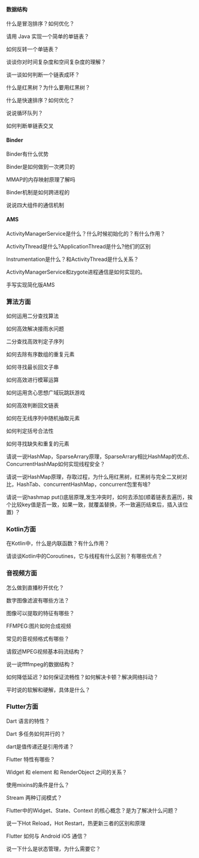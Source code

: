 #### 数据结构

什么是冒泡排序？如何优化？

请用 Java 实现一个简单的单链表？

如何反转一个单链表？

谈谈你对时间复杂度和空间复杂度的理解？

谈一谈如何判断一个链表成环？

什么是红黑树？为什么要用红黑树？

什么是快速排序？如何优化？

说说循环队列？

如何判断单链表交叉

#### Binder

Binder有什么优势

Binder是如何做到一次拷贝的

MMAP的内存映射原理了解吗

Binder机制是如何跨进程的

说说四大组件的通信机制 

#### AMS

ActivityManagerService是什么？什么时候初始化的？有什么作用？

ActivityThread是什么?ApplicationThread是什么?他们的区别

Instrumentation是什么？和ActivityThread是什么关系？

ActivityManagerService和zygote进程通信是如何实现的。

手写实现简化版AMS

### 算法方面
如何运⽤⼆分查找算法

如何⾼效解决接⾬⽔问题

⼆分查找⾼效判定⼦序列

如何去除有序数组的重复元素

如何寻找最⻓回⽂⼦串

如何⾼效进⾏模幂运算

如何运用贪心思想广域玩跳跃游戏

如何⾼效判断回⽂链表

如何在无线序列中随机抽取元素

如何判定括号合法性

如何寻找缺失和重复的元素

请说一说HashMap，SparseArrary原理，SparseArrary相比HashMap的优点、ConcurrentHashMap如何实现线程安全？

请说一说HashMap原理，存取过程，为什么用红黑树，红黑树与完全二叉树对比，HashTab、concurrentHashMap，concurrent包里有啥?

请说一说hashmap put()底层原理,发生冲突时，如何去添加(顺着链表去遍历，挨个比较key值是否一致，如果一致，就覆盖替换，不一致遍历结束后，插入该位置) ？

### Kotlin方面

在Kotlin中，什么是内联函数？有什么作用？

请谈谈Kotlin中的Coroutines，它与线程有什么区别？有哪些优点？

### 音视频方面
怎么做到直播秒开优化？

数字图像滤波有哪些方法？

图像可以提取的特征有哪些？

FFMPEG:图片如何合成视频

常见的音视频格式有哪些？

请叙述MPEG视频基本码流结构？

说一说ffffmpeg的数据结构？

如何降低延迟？如何保证流畅性？如何解决卡顿？解决网络抖动？

平时说的软解和硬解，具体是什么？

### Flutter方面
Dart 语言的特性？

Dart 多任务如何并行的？

dart是值传递还是引用传递？

Flutter 特性有哪些？

Widget 和 element 和 RenderObject 之间的关系？

使用mixins的条件是什么？

Stream 两种订阅模式？

Flutter中的Widget、State、Context 的核心概念？是为了解决什么问题？

说一下Hot Reload，Hot Restart，热更新三者的区别和原理

Flutter 如何与 Android iOS 通信？

说一下什么是状态管理，为什么需要它？